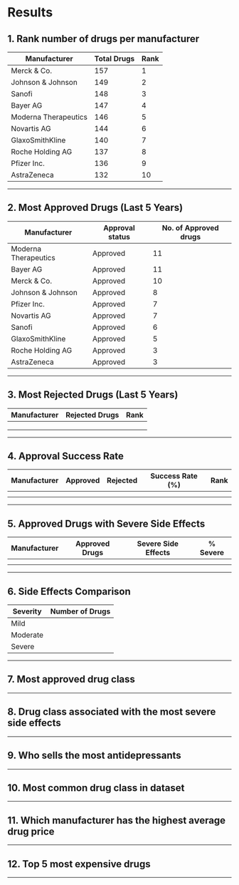 # Results

## 1. Rank number of drugs per manufacturer  

| Manufacturer         | Total Drugs | Rank |
|----------------------|-------------|------|
| Merck & Co.          | 157         | 1    |
| Johnson & Johnson    | 149         | 2    |
| Sanofi               | 148         | 3    |
| Bayer AG             | 147         | 4    |
| Moderna Therapeutics | 146         | 5    |
| Novartis AG          | 144         | 6    |
| GlaxoSmithKline      | 140         | 7    |
| Roche Holding AG     | 137         | 8    |
| Pfizer Inc.          | 136         | 9    |
| AstraZeneca          | 132         | 10   |
---------------------------------------------

## 2. Most Approved Drugs (Last 5 Years)

|     Manufacturer     | Approval status | No. of Approved drugs |
|----------------------|-----------------|-----------------------|
| Moderna Therapeutics | Approved        |  11                   |
| Bayer AG             | Approved        |  11                   | 
| Merck & Co.          | Approved        |  10                   |
| Johnson & Johnson    | Approved        |   8                   |
| Pfizer Inc.          | Approved        |   7                   |
| Novartis AG          | Approved        |   7                   |
| Sanofi               | Approved        |   6                   |
| GlaxoSmithKline       | Approved        |   5                    |
| Roche Holding AG      | Approved        |   3                    |
| AstraZeneca           | Approved        |   3                    || |
--------------------------------------------------------------------

## 3. Most Rejected Drugs (Last 5 Years)
| Manufacturer | Rejected Drugs | Rank |
|--------------|----------------|------|
|              |                |      |
|              |                |      |
|              |                |      |

---

## 4. Approval Success Rate
| Manufacturer | Approved | Rejected | Success Rate (%) | Rank |
|--------------|----------|----------|------------------|------|
|              |          |          |                  |      |
|              |          |          |                  |      |

---

## 5. Approved Drugs with Severe Side Effects
| Manufacturer | Approved Drugs | Severe Side Effects | % Severe |
|--------------|----------------|---------------------|----------|
|              |                |                     |          |
|              |                |                     |          |

---

## 6. Side Effects Comparison
| Severity   | Number of Drugs |
|------------|-----------------|
| Mild       |                 |
| Moderate   |                 |
| Severe     |                 |

---

## 7. Most approved drug class
---

## 8. Drug class associated with the most severe side effects
--- 

## 9. Who sells the most antidepressants
---

## 10. Most common drug class in dataset
---

## 11. Which manufacturer has the highest average drug price
---

## 12. Top 5 most expensive drugs
---

	

